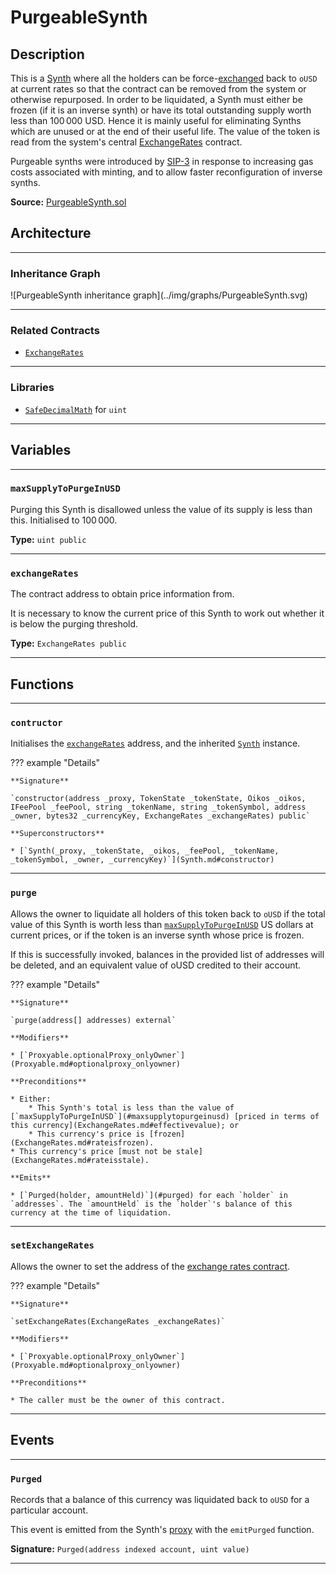 # PurgeableSynth

## Description

This is a [Synth](Synth.md) where all the holders can be force-[exchanged](Oikos.md#exchange) back to `oUSD` at current rates so that the contract can be removed from the system or otherwise repurposed. In order to be liquidated, a Synth must either be frozen (if it is an inverse synth) or have its total outstanding supply worth less than $100\,000$ USD. Hence it is mainly useful for eliminating Synths which are unused or at the end of their useful life. The value of the token is read from the system's central [ExchangeRates](ExchangeRates.md) contract.

Purgeable synths were introduced by [SIP-3](https://github.com/oikos-cash/SIPs/blob/master/SIPS/sip-3.md) in response to increasing gas costs associated with minting, and to allow faster reconfiguration of inverse synths.

**Source:** [PurgeableSynth.sol](https://github.com/oikos-cash/oikos-bsc/blob/master/contracts/PurgeableSynth.sol)

## Architecture

---

### Inheritance Graph

<centered-image>
    ![PurgeableSynth inheritance graph](../img/graphs/PurgeableSynth.svg)
</centered-image>

---

### Related Contracts

- [`ExchangeRates`](ExchangeRates.md)

---

### Libraries

- [`SafeDecimalMath`](SafeDecimalMath.md) for `uint`

---

## Variables

---

### `maxSupplyToPurgeInUSD`

Purging this Synth is disallowed unless the value of its supply is less than this. Initialised to $100\,000$.

**Type:** `uint public`

---

### `exchangeRates`

The contract address to obtain price information from.

It is necessary to know the current price of this Synth to work out whether it is below the purging threshold.

**Type:** `ExchangeRates public`

---

## Functions

---

### `contructor`

Initialises the [`exchangeRates`](#exchangerates) address, and the inherited [`Synth`](Synth.md) instance.

??? example "Details"

    **Signature**

    `constructor(address _proxy, TokenState _tokenState, Oikos _oikos, IFeePool _feePool, string _tokenName, string _tokenSymbol, address _owner, bytes32 _currencyKey, ExchangeRates _exchangeRates) public`

    **Superconstructors**

    * [`Synth(_proxy, _tokenState, _oikos, _feePool, _tokenName, _tokenSymbol, _owner, _currencyKey)`](Synth.md#constructor)

---

### `purge`

Allows the owner to liquidate all holders of this token back to `oUSD` if the total value of this Synth is worth less than [`maxSupplyToPurgeInUSD`](#maxsupplytopurgeinusd) US dollars at current prices, or if the token is an inverse synth whose price is frozen.

If this is successfully invoked, balances in the provided list of addresses will be deleted, and an equivalent value of oUSD credited to their account.

??? example "Details"

    **Signature**

    `purge(address[] addresses) external`

    **Modifiers**

    * [`Proxyable.optionalProxy_onlyOwner`](Proxyable.md#optionalproxy_onlyowner)

    **Preconditions**

    * Either:
        * This Synth's total is less than the value of [`maxSupplyToPurgeInUSD`](#maxsupplytopurgeinusd) [priced in terms of this currency](ExchangeRates.md#effectivevalue); or
        * This currency's price is [frozen](ExchangeRates.md#rateisfrozen).
    * This currency's price [must not be stale](ExchangeRates.md#rateisstale).

    **Emits**

    * [`Purged(holder, amountHeld)`](#purged) for each `holder` in `addresses`. The `amountHeld` is the `holder`'s balance of this currency at the time of liquidation.

---

### `setExchangeRates`

Allows the owner to set the address of the [exchange rates contract](ExchangeRates.md).

??? example "Details"

    **Signature**

    `setExchangeRates(ExchangeRates _exchangeRates)`

    **Modifiers**

    * [`Proxyable.optionalProxy_onlyOwner`](Proxyable.md#optionalproxy_onlyowner)

    **Preconditions**

    * The caller must be the owner of this contract.

---

## Events

---

### `Purged`

Records that a balance of this currency was liquidated back to `oUSD` for a particular account.

This event is emitted from the Synth's [proxy](Proxy.md#_emit) with the `emitPurged` function.

**Signature:** `Purged(address indexed account, uint value)`

---
